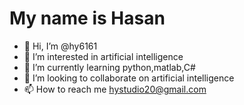 # My name is Hasan 
- 👋 Hi, I’m @hy6161 
- 👀 I’m interested in artificial intelligence
- 🌱 I’m currently learning python,matlab,C#
- 💞️ I’m looking to collaborate on artificial intelligence
- 📫 How to reach me hystudio20@gmail.com


